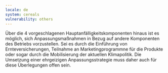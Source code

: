 ```yaml
---
locale: de
system: cereals
vulnerability: others
---
```


Über die 4 vorgeschlagenen Hauptanfälligkeitskomponenten hinaus ist es möglich, sich Anpassungsmaßnahmen in Bezug auf andere Komponenten des Betriebs vorzustellen. 
Sei es durch die Einführung von Ernteversicherungen, Teilnahme an Marketingprogrammne für die Produkte oder sogar durch die Mobilisierung der aktuellen Klimapolitik. 
Die Umsetzung einer ehrgeizigen Anpassungsstrategie muss daher auch für diese Überlegungen offen sein.